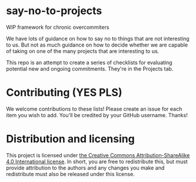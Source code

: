# say-no-to-projects
WIP framework for chronic overcommiters

We have lots of guidance on how to say no to things that are not interesting to us. But not as much guidance on how to decide whether we are capable of taking on one of the many projects that are interesting to us.

This repo is an attempt to create a series of checklists for evaluating potential new and ongoing commitments. They're in the Projects tab.

# Contributing (YES PLS)
We welcome contributions to these lists! Please create an issue for each item you wish to add. You'll be credited by your GitHub username. Thanks!

# Distribution and licensing
This project is licensed under [the Creative Commons Attribution-ShareAlike 4.0 International license](https://creativecommons.org/licenses/by-sa/4.0/). In short, you are free to redistribute this, but must provide attribution to the authors and any changes you make and redistribute must also be released under this license. 
